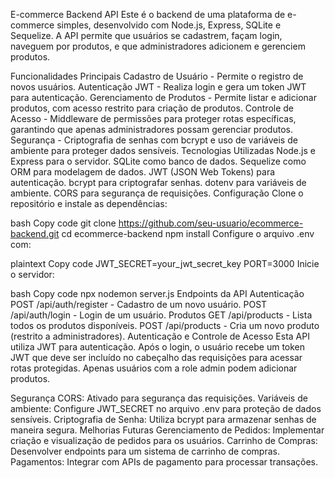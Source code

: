 E-commerce Backend API
Este é o backend de uma plataforma de e-commerce simples, desenvolvido com Node.js, Express, SQLite e Sequelize. A API permite que usuários se cadastrem, façam login, naveguem por produtos, e que administradores adicionem e gerenciem produtos.

Funcionalidades Principais
Cadastro de Usuário - Permite o registro de novos usuários.
Autenticação JWT - Realiza login e gera um token JWT para autenticação.
Gerenciamento de Produtos - Permite listar e adicionar produtos, com acesso restrito para criação de produtos.
Controle de Acesso - Middleware de permissões para proteger rotas específicas, garantindo que apenas administradores possam gerenciar produtos.
Segurança - Criptografia de senhas com bcrypt e uso de variáveis de ambiente para proteger dados sensíveis.
Tecnologias Utilizadas
Node.js e Express para o servidor.
SQLite como banco de dados.
Sequelize como ORM para modelagem de dados.
JWT (JSON Web Tokens) para autenticação.
bcrypt para criptografar senhas.
dotenv para variáveis de ambiente.
CORS para segurança de requisições.
Configuração
Clone o repositório e instale as dependências:

bash
Copy code
git clone https://github.com/seu-usuario/ecommerce-backend.git
cd ecommerce-backend
npm install
Configure o arquivo .env com:

plaintext
Copy code
JWT_SECRET=your_jwt_secret_key
PORT=3000
Inicie o servidor:

bash
Copy code
npx nodemon server.js
Endpoints da API
Autenticação
POST /api/auth/register - Cadastro de um novo usuário.
POST /api/auth/login - Login de um usuário.
Produtos
GET /api/products - Lista todos os produtos disponíveis.
POST /api/products - Cria um novo produto (restrito a administradores).
Autenticação e Controle de Acesso
Esta API utiliza JWT para autenticação. Após o login, o usuário recebe um token JWT que deve ser incluído no cabeçalho das requisições para acessar rotas protegidas. Apenas usuários com a role admin podem adicionar produtos.

Segurança
CORS: Ativado para segurança das requisições.
Variáveis de ambiente: Configure JWT_SECRET no arquivo .env para proteção de dados sensíveis.
Criptografia de Senha: Utiliza bcrypt para armazenar senhas de maneira segura.
Melhorias Futuras
Gerenciamento de Pedidos: Implementar criação e visualização de pedidos para os usuários.
Carrinho de Compras: Desenvolver endpoints para um sistema de carrinho de compras.
Pagamentos: Integrar com APIs de pagamento para processar transações.